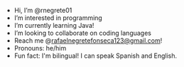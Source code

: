 - Hi, I’m @rnegrete01
- I’m interested in programming 
- I’m currently learning Java!
- I’m looking to collaborate on coding languages
- Reach me @rafaelnegretefonseca123@gmail.com!
- Pronouns: he/him
- Fun fact: I'm bilingual! I can speak Spanish and English.
